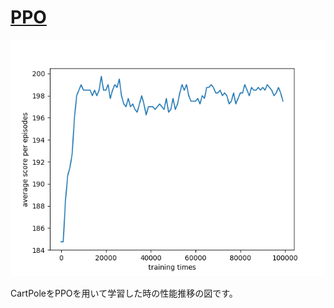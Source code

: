 # [PPO](https://openai.com/blog/openai-baselines-ppo/)

![result](https://github.com/honda-keio/reinforcement-learning-pytorch/blob/master/ppo/pic/lr0.00025.png)

CartPoleをPPOを用いて学習した時の性能推移の図です。